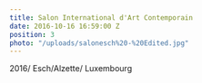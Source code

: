 ```yaml
---
title: Salon International d'Art Contemporain
date: 2016-10-16 16:59:00 Z
position: 3
photo: "/uploads/salonesch%20-%20Edited.jpg"
---
```


2016/ Esch/Alzette/ Luxembourg